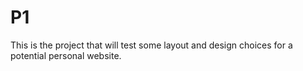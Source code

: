 # P1 
This is the project that will test some layout and design choices for a potential personal website.
